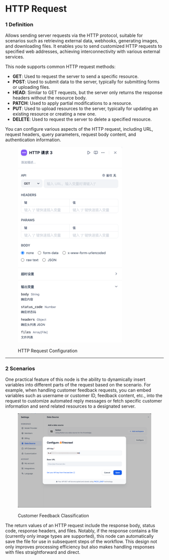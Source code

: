 # HTTP Request

### 1 Definition

Allows sending server requests via the HTTP protocol, suitable for scenarios such as retrieving external data, webhooks, generating images, and downloading files. It enables you to send customized HTTP requests to specified web addresses, achieving interconnectivity with various external services.

This node supports common HTTP request methods:

* **GET**: Used to request the server to send a specific resource.
* **POST**: Used to submit data to the server, typically for submitting forms or uploading files.
* **HEAD**: Similar to GET requests, but the server only returns the response headers without the resource body.
* **PATCH**: Used to apply partial modifications to a resource.
* **PUT**: Used to upload resources to the server, typically for updating an existing resource or creating a new one.
* **DELETE**: Used to request the server to delete a specified resource.

You can configure various aspects of the HTTP request, including URL, request headers, query parameters, request body content, and authentication information.

<figure><img src="../../../.gitbook/assets/image (2) (1) (1).png" alt="" width="332"><figcaption><p>HTTP Request Configuration</p></figcaption></figure>

***

### 2 Scenarios

One practical feature of this node is the ability to dynamically insert variables into different parts of the request based on the scenario. For example, when handling customer feedback requests, you can embed variables such as username or customer ID, feedback content, etc., into the request to customize automated reply messages or fetch specific customer information and send related resources to a designated server.

<figure><img src="/en/.gitbook/assets/guides/workflow/image (1) (1).png" alt=""><figcaption><p>Customer Feedback Classification</p></figcaption></figure>

The return values of an HTTP request include the response body, status code, response headers, and files. Notably, if the response contains a file (currently only image types are supported), this node can automatically save the file for use in subsequent steps of the workflow. This design not only improves processing efficiency but also makes handling responses with files straightforward and direct.
